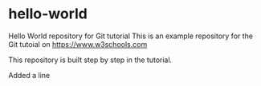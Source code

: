 # hello-world
Hello World repository for Git tutorial
This is an example repository for the Git tutoial on https://www.w3schools.com

This repository is built step by step in the tutorial.

Added a line
